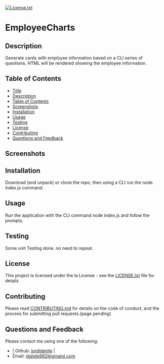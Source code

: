  [license-shield]: https://img.shields.io/github/license/jordidaigle/EmployeeCharts.svg?style=flat-square
  [license-url]: https://github.com/jordidaigle/EmployeeCharts/blob/master/LICENSE.txt
  [![License.txt][license-shield]][license-url]
  # EmployeeCharts
  ## Description
  Generate cards with employee information based on a CLI series of questions. HTML will be rendered showing the employee information.
  ## Table of Contents
  - [Title](#title)
  - [Description](#description)
  - [Table of Contents](#table-of-contents)
  - [Screenshots](#screenshots)
  - [Installation](#installation)
  - [Usage](#usage)
  - [Testing](#testing)
  - [License](#license)
  - [Contributing](#contributing)
  - [Questions and Feedback](#questions-and-feedback)
  ## Screenshots
  ## Installation
  Download (and unpack) or clone the repo, then using a CLI run the node index.js command.
  ## Usage
  Run the application with the CLI command node index.js and follow the prompts.
  ## Testing
  Some unit Testing done. no need to repeat.
  ## License
  This project is licensed under the la License - see the [LICENSE.txt](https://github.com/jordidaigle/EmployeeCharts/blob/master/License.txt) file for details
  ## Contributing
  Please read [CONTRIBUTING.md](https://github.com/jordidaigle/EmployeeCharts/blob/master/CONTRIBUTING.md) for details on the code of conduct, and the process for submitting pull requests.(page pending)
  ## Questions and Feedback
  Please contact me using one of the following:
  
  - | Github: [jordidaigle](https://gist.github.com/jordidaigle) |
  - Email: jdaigle992@gmaiol.com
  


